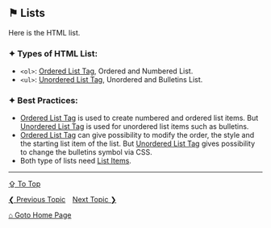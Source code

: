 ## &#9873; Lists

Here is the HTML list.

### &#10022; Types of HTML List:
- `<ol>`: [Ordered List Tag](../tags/ol-tag.md), Ordered and Numbered List.
- `<ul>`: [Unordered List Tag](../tags/ul-tag.md), Unordered and Bulletins List.

### &#10022; Best Practices:
- [Ordered List Tag](../tags/ol-tag.md) is used to create numbered and ordered list items. But [Unordered List Tag](../tags/ul-tag.md) is used for unordered list items such as bulletins.
- [Ordered List Tag](../tags/ol-tag.md) can give possibility to modify the order, the style and the starting list item of the list. But [Unordered List Tag](../tags/ul-tag.md) gives possibility to change the bulletins symbol via CSS.
- Both type of lists need [List Items](../tags/li-tags.md).

---
[&#8682; To Top](#-lists)

[&#10094; Previous Topic](./formatting-tags.md)&emsp;[Next Topic &#10095;](./tables.md)

[&#8962; Goto Home Page](../README.md)
